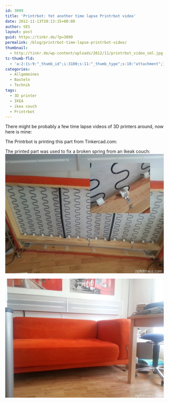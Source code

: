 ```yaml
---
id: 3099
title: 'Printrbot: Yet another time lapse Printrbot video'
date: 2012-11-13T20:13:15+00:00
author: SES
layout: post
guid: https://tinkr.de/?p=3099
permalink: /blog/printrbot-time-lapse-printrbot-video/
thumbnail:
  - http://tinkr.de/wp-content/uploads/2012/11/printrbot_video_sml.jpg
tc-thumb-fld:
  - 'a:2:{s:9:"_thumb_id";i:3100;s:11:"_thumb_type";s:10:"attachment";}'
categories:
  - Allgemeines
  - Basteln
  - Technik
tags:
  - 3D printer
  - IKEA
  - ikea couch
  - Printrbot
---
```

There might be probably a few time lapse videos of 3D printers around, now here is mine:



The Printrbot is printing this part from Tinkercad.com:


The printed part was used to fix a broken spring from an Ikeak couch:
<img loading="lazy" src="/assets/2012/08/ikea_spring_mount_3d_printed_3.jpg" alt="" title="repaired couch"   />

<img loading="lazy" src="/assets/2012/08/ikea_spring_mount_3d_printed_4.jpg" alt="" title="like new"   />
